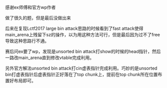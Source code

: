 感谢ex师傅和官方wp作者  

做了很久的题，但是最后没做出来  

后来在复现Lctf2017 large bin attack思路的时候看到了fast attack使得main_arena上残留下sz的操作，以为用这种方法可行，但是最后因为过不了free导致这种思路行不通。  

赛后问ex要了wp，发现是unsorted bin attack打show的时候的head指针，然后一路改main_arena直到修改vtable完成利用。  

另外官方解法unsorted bin attack打cin虚表指针完成利用。巧妙的是unsorted bin打虚表指针后虚表指针正好落在了top chunk上，提前在top chunk所在位置布置好布局即可。